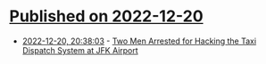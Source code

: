 # [Published on 2022-12-20](index.md)

* [2022-12-20, 20:38:03](https://news.ycombinator.com/item?id=34072163) - [Two Men Arrested for Hacking the Taxi Dispatch System at JFK Airport](https://www.justice.gov/usao-sdny/pr/two-men-arrested-conspiring-russian-nationals-hack-taxi-dispatch-system-jfk-airport)
